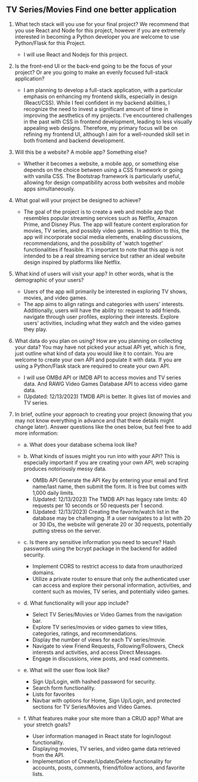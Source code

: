 ## TV Series/Movies Find one better application

1. What tech stack will you use for your final project? We recommend that you use
React and Node for this project, however if you are extremely interested in
becoming a Python developer you are welcome to use Python/Flask for this
Project.
    - I will use React and Nodejs for this project.

2. Is the front-end UI or the back-end going to be the focus of your project? Or are
you going to make an evenly focused full-stack application?
    - I am planning to develop a full-stack application, with a particular emphasis on enhancing my frontend skills, especially in design (React/CSS). While I feel confident in my backend abilities, I recognize the need to invest a significant amount of time in improving the aesthetics of my projects. I've encountered challenges in the past with CSS in frontend development, leading to less visually appealing web designs. Therefore, my primary focus will be on refining my frontend UI, although I aim for a well-rounded skill set in both frontend and backend development.

3. Will this be a website? A mobile app? Something else?
    - Whether it becomes a website, a mobile app, or something else depends on the choice between using a CSS framework or going with vanilla CSS. The Bootstrap framework is particularly useful, allowing for design compatibility across both websites and mobile apps simultaneously.

4. What goal will your project be designed to achieve?
    - The goal of the project is to create a web and mobile app that resembles popular streaming services such as Netflix, Amazon Prime, and Disney Plus. The app will feature content exploration for movies, TV series, and possibly video games. In addition to this, the app will incorporate social media elements, enabling discussions, recommendations, and the possibility of 'watch together' functionalities if feasible. It's important to note that this app is not intended to be a real streaming service but rather an ideal website design inspired by platforms like Netflix.

5. What kind of users will visit your app? In other words, what is the demographic of
your users?
    - Users of the app will primarily be interested in exploring TV shows, movies, and video games. 
    - The app aims to align ratings and categories with users' interests. Additionally, users will have the ability to:
request to add friends.
navigate through user profiles, exploring their interests.
Explore users’ activities, including what they watch and the video games they play.
6. What data do you plan on using? How are you planning on collecting your data?
You may have not picked your actual API yet, which is fine, just outline what kind
of data you would like it to contain. You are welcome to create your own API and
populate it with data. If you are using a Python/Flask stack are required to create
your own API.
    - I will use OMBd API or IMDB API to access movies and TV series data. And RAWG Video Games Database API to access video game data. 
    - (Updated: 12/13/2023) TMDB API is better. It gives list of movies and TV series.

7. In brief, outline your approach to creating your project (knowing that you may not
know everything in advance and that these details might change later). Answer
questions like the ones below, but feel free to add more information:
    - a. What does your database schema look like?

    - b. What kinds of issues might you run into with your API? This is especially
    important if you are creating your own API, web scraping produces
    notoriously messy data.
        - OMBb API
    Generate the API Key by entering your email and first name/last name, then submit the form. It is free but comes with 1,000 daily limits.
        - (Updated: 12/13/2023) The TMDB API has legacy rate limits: 40 requests per 10 seconds or 50 requests per 1 second.
        - (Updated: 12/13/2023) Creating the favorite/watch list in the database may be challenging. If a user navigates to a list with 20 or 30 IDs, the website will generate 20 or 30 requests, potentially putting stress on the server.

    - c. Is there any sensitive information you need to secure?
    Hash passwords using the bcrypt package in the backend for added security.
        - Implement CORS to restrict access to data from unauthorized domains.
        - Utilize a private router to ensure that only the authenticated user can access and explore their personal information, activities, and content such as movies, TV series, and potentially video games. 

    - d. What functionality will your app include?
        - Select TV Series/Movies or Video Games from the navigation bar.
        - Explore TV series/movies or video games to view titles, categories, ratings, and recommendations.
        - Display the number of views for each TV series/movie.
        - Navigate to view Friend Requests, Following/Followers, Check interests and activities, and access Direct Messages.
        - Engage in discussions, view posts, and read comments.
    - e. What will the user flow look like?
        - Sign Up/Login, with hashed password for security.
        - Search form functionality.
        - Lists for favorites
        - Navbar with options for Home, Sign Up/Login, and protected sections for TV Series/Movies and Video Games.

    - f. What features make your site more than a CRUD app? What are your
    stretch goals?
        - User information managed in React state for login/logout functionality.
        - Displaying movies, TV series, and video game data retrieved from the API.
        - Implementation of Create/Update/Delete functionality for accounts, posts, comments, friend/follow actions, and favorite lists.

